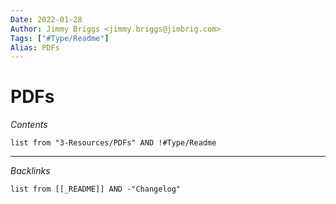 ```yaml
---
Date: 2022-01-28
Author: Jimmy Briggs <jimmy.briggs@jimbrig.com>
Tags: ["#Type/Readme"]
Alias: PDFs
---
```


# PDFs

*Contents*

```dataview
list from "3-Resources/PDFs" AND !#Type/Readme
```

***

*Backlinks*

```dataview
list from [[_README]] AND -"Changelog"
```